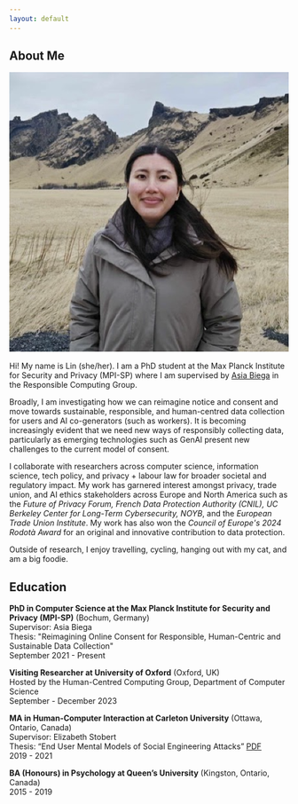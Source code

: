 ```yaml
---
layout: default
---
```


## About Me

<img class="profile-picture" src="lin.png">

Hi! My name is Lin (she/her). I am a PhD student at the Max Planck Institute for Security and Privacy (MPI-SP) where I am supervised by [Asia Biega](https://asiabiega.github.io/) in the Responsible Computing Group. 

Broadly, I am investigating how we can reimagine notice and consent and move towards sustainable, responsible, and human-centred data collection for users and AI co-generators (such as workers). It is becoming increasingly evident that we need new ways of responsibly collecting data, particularly as emerging technologies such as GenAI present new challenges to the current model of consent. 

I collaborate with researchers across computer science, information science, tech policy, and privacy + labour law for broader societal and regulatory impact. My work has garnered interest amongst privacy, trade union, and AI ethics stakeholders across Europe and North America such as the _Future of Privacy Forum, French Data Protection Authority (CNIL), UC Berkeley Center for Long-Term Cybersecurity, NOYB_, and the _European Trade Union Institute_. My work has also won the _Council of Europe's 2024 Rodotà Award_ for an original and innovative contribution to data protection.

Outside of research, I enjoy travelling, cycling, hanging out with my cat, and am a big foodie.

## Education

**PhD in Computer Science at the Max Planck Institute for Security and Privacy (MPI-SP)** (Bochum, Germany)  
Supervisor: Asia Biega  
Thesis: "Reimagining Online Consent for Responsible, Human-Centric and Sustainable Data Collection"   
September 2021 - Present  

**Visiting Researcher at University of Oxford** (Oxford, UK)  
Hosted by the Human-Centred Computing Group, Department of Computer Science  
September - December 2023  

**MA in Human-Computer Interaction at Carleton University** (Ottawa, Ontario, Canada)  
Supervisor: Elizabeth Stobert  
Thesis: “End User Mental Models of Social Engineering Attacks” [PDF](https://curve.carleton.ca/system/files/etd/2b0397df-0447-481a-bedb-3cdfed153cd3/etd_pdf/20586d0098ccea7701d7ce1fe928acd5/kyi-endusermentalmodelsofsocialengineeringattacks.pdf)  
2019 - 2021  

**BA (Honours) in Psychology at Queen’s University** (Kingston, Ontario, Canada)  
2015 - 2019  
